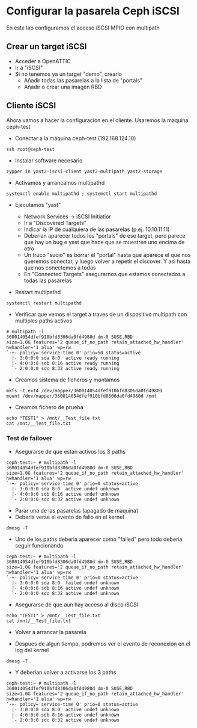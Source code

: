 # Configurar la pasarela Ceph iSCSI

En este lab configuramos el acceso iSCSI MPIO con multipath

## Crear un target iSCSI

  * Acceder a OpenATTIC
  * Ir a "iSCSI"
  * Si no tenemos ya un target "demo", crearlo
    * Añadir todas las pasarelas a la lista de "portals"
    * Añadir o crear una imagen RBD

## Cliente iSCSI

Ahora vamos a hacer la configuracion en el cliente. Usaremos la maquina ceph-test

  * Conectar a la máquina ceph-test (192.168.124.10)

```shell
ssh root@ceph-test
```

  * Instalar software necesario

```shell
zypper in yast2-iscsi-client yast2-multipath yast2-storage
```

  * Activamos y arrancamos multipathd

```shell
systemctl enable multipathd ; systemctl start multipathd
```
 
  * Ejecutamos "yast"
    * Network Services -> iSCSI Initiatior
    * Ir a "Discovered Targets"
    * Indicar la IP de cualquiera de las pasarelas (p.ej. 10.10.11.11)
    * Deberian aparecer todos los "portals" de ese target, pero parece que hay un bug e yast que hace que se muestren uno encima de otro
    * Un truco "sucio" es borrar el "portal" hasta que aparece el que nos queremos conectar, y luego volver a repetir el discover. Y asi hasta que nos conectemos a todas
    * En "Connected Targets" asegurarnos que estamos conectados a todas las pasarelas

  * Restart multipathd

```shell
systemctl restart multipathd
```

  * Verificar que vemos el target a traves de un dispositivo multipath con multiples paths activos


```shell
# multipath -l
360014054dfef910bfd8306da0fd4980d dm-0 SUSE,RBD
size=1.0G features='2 queue_if_no_path retain_attached_hw_handler' hwhandler='1 alua' wp=rw
`-+- policy='service-time 0' prio=50 status=active
  |- 3:0:0:0 sda 8:0  active ready running
  |- 4:0:0:0 sdb 8:16 active ready running
  `- 2:0:0:0 sdc 8:32 active ready running
```

  * Creamos sistema de ficheros y montamos

```shell
mkfs -t ext4 /dev/mapper/360014054dfef910bfd8306da0fd4980d
mount /dev/mapper/360014054dfef910bfd8306da0fd4980d /mnt
```

  * Creamos fichero de prueba

```shell
echo "TEST1" > /mnt/__Test_file.txt
cat /mnt/__Test_file.txt
```

### Test de failover

  * Asegurarse de que estan activos los 3 paths

```shell
ceph-test:~ # multipath -l
360014054dfef910bfd8306da0fd4980d dm-0 SUSE,RBD
size=1.0G features='2 queue_if_no_path retain_attached_hw_handler' hwhandler='1 alua' wp=rw
`-+- policy='service-time 0' prio=0 status=active
  |- 3:0:0:0 sda 8:0  active undef unknown
  |- 4:0:0:0 sdb 8:16 active undef unknown
  `- 2:0:0:0 sdc 8:32 active undef unknown
```

  * Parar una de las pasarelas (apagado de maquina)
  * Deberia verse el evento de fallo en el kernel

```shell
dmesg -T
```

  * Uno de los paths deberia aparecer como "failed" pero todo deberia seguir funcionando

```shell
ceph-test:~ # multipath -l
360014054dfef910bfd8306da0fd4980d dm-0 SUSE,RBD
size=1.0G features='2 queue_if_no_path retain_attached_hw_handler' hwhandler='1 alua' wp=rw
`-+- policy='service-time 0' prio=0 status=active
  |- 3:0:0:0 sda 8:0  failed undef unknown
  |- 4:0:0:0 sdb 8:16 active undef unknown
  `- 2:0:0:0 sdc 8:32 active undef unknown

```

  * Asegurarse de que aun hay acceso al disco iSCSI

```shell
echo "TEST1" > /mnt/__Test_file.txt
cat /mnt/__Test_file.txt
```

  * Volver a arrancar la pasarela

  * Despues de algun tiempo, podremos ver el evento de reconexion en el log del kernel

```shell
dmesg -T
```

  * Y deberian volver a activarse los 3 paths

```shell
ceph-test:~ # multipath -l
360014054dfef910bfd8306da0fd4980d dm-0 SUSE,RBD
size=1.0G features='2 queue_if_no_path retain_attached_hw_handler' hwhandler='1 alua' wp=rw
`-+- policy='service-time 0' prio=0 status=active
  |- 3:0:0:0 sda 8:0  active undef unknown
  |- 4:0:0:0 sdb 8:16 active undef unknown
  `- 2:0:0:0 sdc 8:32 active undef unknown
```

